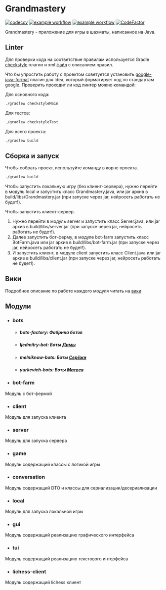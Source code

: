 # Grandmastery

[![codecov](https://codecov.io/gh/LostHikking/grandmastery/branch/main/graph/badge.svg?token=1NT8RP2OJY)](https://codecov.io/gh/LostHikking/grandmastery)
[![example workflow](https://github.com/LostHikking/grandmastery/actions/workflows/gradle_ubuntu.yml/badge.svg)](https://github.com/LostHikking/grandmastery/actions)
[![example workflow](https://github.com/LostHikking/grandmastery/actions/workflows/gradle_windows.yml/badge.svg)](https://github.com/LostHikking/grandmastery/actions)
[![CodeFactor](https://www.codefactor.io/repository/github/losthikking/grandmastery/badge)](https://www.codefactor.io/repository/github/losthikking/grandmastery)

Grandmastery - приложение для игры в шахматы, написанное на Java.

## Linter

Для проверки кода на соответствие правилам используется
Gradle [checkstyle](https://docs.gradle.org/current/userguide/checkstyle_plugin.html) плагин и
xml [файл](./config/checkstyle/checkstyle.xml) с описанием правил.

Что бы упростить работу с проектом советуется
установить [google-java-format](https://plugins.jetbrains.com/plugin/8527-google-java-format) плагин для Idea, который
форматирует код по стандартам google. Проверить проходит ли код линтер можно командой:

Для основного кода:

```bash
./gradlew checkstyleMain
```

Для тестов:

```bash
./gradlew checkstyleTest
```

Для всего проекта:

```bash
./gradlew build
```

## Сборка и запуск
Чтобы собрать проект, используйте команду в корне проекта.
```bash
./gradlew build
```

Чтобы запустить локальную игру (без клиент-сервера), нужно перейти в модуль local
и запустить класс Grandmastery.java, или jar архив в build/libs/Grandmastery.jar (при запуске через jar, нейросеть работать не будет!).

Чтобы запустить клиент-сервер.
1. Нужно перейти в модуль server и запустить класс Server.java, 
или jar архив в build/libs/server.jar (при запуске через jar, нейросеть работать не будет!).
2. Далее запустить бот-ферму, в модуле bot-farm запустить класс BotFarm.java
или jar архив в build/libs/bot-farm.jar (при запуске через jar, нейросеть работать не будет!).
3. И запустить клиент, в модуле client запустить класс Client.java
   или jar архив в build/libs/client.jar (при запуске через jar, нейросеть работать не будет!).

## Вики

Подробное описание по работе каждого модуля читать на [вики](https://github.com/LostHikking/grandmastery/wiki)

## Модули

- ### bots
    - ##### bots-factory: Фабрика ботов
    - ##### ljedmitry-bot: Боты [Димы](https://github.com/LjeDmitr)
    - ##### melniknow-bots: Боты [Серёжи](https://github.com/melniknow)
    - ##### yurkevich-bots: Боты [Матвея](https://github.com/motomoto8913)

- ### bot-farm

Модуль с бот-фермой

- ### client

Модуль для запуска клиента

- ### server

Модуль для запуска сервера

- ### game

Модуль содержащий классы с логикой игры

- ### conversation

Модуль содержащий DTO и классы для сериализации/десериализации

- ### local

Модуль для запуска локальной игры

- ### gui

Модуль содержащий реализацию графического интерфейса

- ### tui

Модуль содержащий реализацию текстового интерфейса

- ### lichess-client

Модуль содержащий lichess клиент